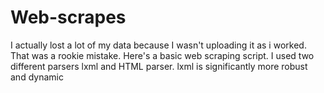 # Web-scrapes

I actually lost a lot of my data because I wasn't uploading it as i worked. That was a rookie mistake.
Here's a basic web scraping script.
I used two different parsers lxml and HTML parser. lxml is significantly more robust and dynamic
